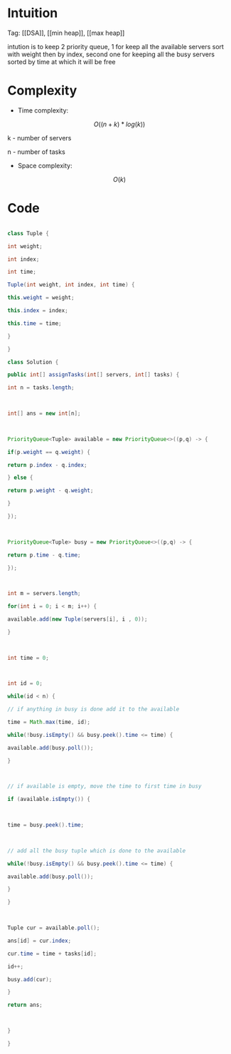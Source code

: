 # Intuition

<!-- Describe your first thoughts on how to solve this problem. -->
Tag: [[DSA]], [[min heap]], [[max heap]]

intution is to keep 2 priority queue, 1 for keep all the available servers sort with weight then by index, second one for keeping all the busy servers sorted by time at which it will be free

  
  

# Complexity

- Time complexity:

<!-- Add your time complexity here, e.g. $$O(n)$$ -->

$$O((n+k)*log(k))$$

k - number of servers

n - number of tasks

  

- Space complexity:

<!-- Add your space complexity here, e.g. $$O(n)$$ -->

$$O(k)$$

# Code

```java []

class Tuple {

int weight;

int index;

int time;

Tuple(int weight, int index, int time) {

this.weight = weight;

this.index = index;

this.time = time;

}

}

class Solution {

public int[] assignTasks(int[] servers, int[] tasks) {

int n = tasks.length;

  

int[] ans = new int[n];

  

PriorityQueue<Tuple> available = new PriorityQueue<>((p,q) -> {

if(p.weight == q.weight) {

return p.index - q.index;

} else {

return p.weight - q.weight;

}

});

  

PriorityQueue<Tuple> busy = new PriorityQueue<>((p,q) -> {

return p.time - q.time;

});

  

int m = servers.length;

for(int i = 0; i < m; i++) {

available.add(new Tuple(servers[i], i , 0));

}

  

int time = 0;

  

int id = 0;

while(id < n) {

// if anything in busy is done add it to the available

time = Math.max(time, id);

while(!busy.isEmpty() && busy.peek().time <= time) {

available.add(busy.poll());

}

  

// if available is empty, move the time to first time in busy

if (available.isEmpty()) {

  

time = busy.peek().time;

  

// add all the busy tuple which is done to the available

while(!busy.isEmpty() && busy.peek().time <= time) {

available.add(busy.poll());

}

}

  

Tuple cur = available.poll();

ans[id] = cur.index;

cur.time = time + tasks[id];

id++;

busy.add(cur);

}

return ans;

  

}

}

```